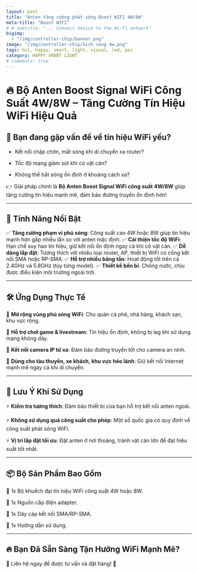 ```yaml
---
layout: post
title: "Anten tăng cường phát sóng Boost WIFI 4W/8W"
meta-title: "Boost WIFI"
# # subtitle: "... Connect device to the Wi-Fi network"
bigimg:
  - "/img/controller-chip/banner.png"
image: "/img/controller-chip/kich song 4w.png"
tags: hsl, happy, smart, light, visual, led, poi
category: HAPPY SMART LIGHT
# comments: true
---
```


# 🔥 Bộ Anten Boost Signal WiFi Công Suất 4W/8W – Tăng Cường Tín Hiệu WiFi Hiệu Quả

## 📡 Bạn đang gặp vấn đề về tín hiệu WiFi yếu?
- Kết nối chập chờn, mất sóng khi di chuyển xa router?

- Tốc độ mạng giảm sút khi có vật cản?

- Không thể bắt sóng ổn định ở khoảng cách xa?

👉 Giải pháp chính là **Bộ Anten Boost Signal WiFi công suất 4W/8W** giúp tăng cường tín hiệu mạnh mẽ, đảm bảo đường truyền ổn định hơn!

---

## 🚀 Tính Năng Nổi Bật
✅ **Tăng cường phạm vi phủ sóng**: Công suất cao 4W hoặc 8W giúp tín hiệu mạnh hơn gấp nhiều lần so với anten mặc định.
✅ **Cải thiện tốc độ WiFi**: Hạn chế suy hao tín hiệu, giữ kết nối ổn định ngay cả khi có vật cản.
✅ **Dễ dàng lắp đặt**: Tương thích với nhiều loại router, AP, thiết bị WiFi có cổng kết nối SMA hoặc RP-SMA.
✅ **Hỗ trợ nhiều băng tần**: Hoạt động tốt trên cả 2.4GHz và 5.8GHz (tùy từng model).
✅ **Thiết kế bền bỉ**: Chống nước, chịu được điều kiện môi trường ngoài trời.

---

## 🛠 Ứng Dụng Thực Tế
🎯 **Mở rộng vùng phủ sóng WiFi**: Cho quán cà phê, nhà hàng, khách sạn, khu vực rộng.

🎯 **Hỗ trợ chơi game & livestream**: Tín hiệu ổn định, không bị lag khi sử dụng mạng không dây.

🎯 **Kết nối camera IP từ xa**: Đảm bảo đường truyền tốt cho camera an ninh.

🎯 **Dùng cho tàu thuyền, xe khách, khu vực hẻo lánh**: Giữ kết nối Internet mạnh mẽ ngay cả khi di chuyển.

---

## 📌 Lưu Ý Khi Sử Dụng
⚡ **Kiểm tra tương thích**: Đảm bảo thiết bị của bạn hỗ trợ kết nối anten ngoài.

⚡ **Không sử dụng quá công suất cho phép**: Một số quốc gia có quy định về công suất phát sóng WiFi.

⚡ **Vị trí lắp đặt tối ưu**: Đặt anten ở nơi thoáng, tránh vật cản lớn để đạt hiệu suất tốt nhất.

---

## 📦 Bộ Sản Phẩm Bao Gồm
🔹 1x Bộ khuếch đại tín hiệu WiFi công suất 4W hoặc 8W.

🔹 1x Nguồn cấp điện adapter.

🔹 1x Dây cáp kết nối SMA/RP-SMA.

🔹 1x Hướng dẫn sử dụng.

---

## 🔥 Bạn Đã Sẵn Sàng Tận Hưởng WiFi Mạnh Mẽ?
💬 Liên hệ ngay để được tư vấn và đặt hàng! 🚀

